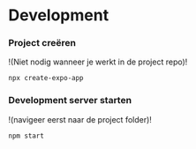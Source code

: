 # Development
### Project creëren
!(Niet nodig wanneer je werkt in de project repo)!
```
npx create-expo-app
```
### Development server starten
!(navigeer eerst naar de project folder)!
```
npm start
```
